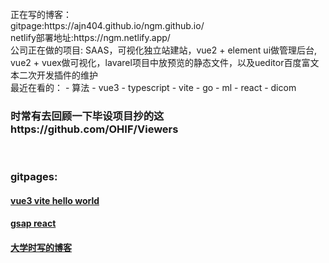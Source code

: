 <br>
正在写的博客：
<br>
gitpage:https://ajn404.github.io/ngm.github.io/
<br>
netlify部署地址:https://ngm.netlify.app/
<br>
公司正在做的项目: SAAS，可视化独立站建站，vue2 + element ui做管理后台, vue2 + vuex做可视化，lavarel项目中放预览的静态文件，以及ueditor百度富文本二次开发插件的维护
<br>
最近在看的：
- 算法
- vue3 
- typescript
- vite
- go
- ml
- react
- dicom 
<h3>时常有去回顾一下毕设项目抄的这https://github.com/OHIF/Viewers</h3>
<br>
<h3>gitpages:</h3>

#### [vue3 vite hello world](https://ajn404.github.io/viteV3/)

#### [gsap react](https://ajn404.github.io/gsap_ex/)

#### [大学时写的博客](https://ajn404.github.io/log.github.io/)
